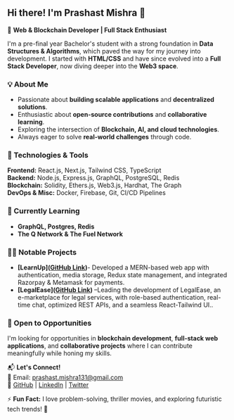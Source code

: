 ## Hi there! I'm Prashast Mishra 👋  

🚀 **Web & Blockchain Developer | Full Stack Enthusiast**  

I'm a pre-final year Bachelor's student with a strong foundation in **Data Structures & Algorithms**, which paved the way for my journey into development. I started with **HTML/CSS** and have since evolved into a **Full Stack Developer**, now diving deeper into the **Web3 space**.  

### 💡 About Me  
- Passionate about **building scalable applications** and **decentralized solutions**.  
- Enthusiastic about **open-source contributions** and **collaborative learning**.  
- Exploring the intersection of **Blockchain, AI, and cloud technologies**.  
- Always eager to solve **real-world challenges** through code.  

### 🔧 Technologies & Tools  
**Frontend:** React.js, Next.js, Tailwind CSS, TypeScript  
**Backend:** Node.js, Express.js, GraphQL, PostgreSQL, Redis  
**Blockchain:** Solidity, Ethers.js, Web3.js, Hardhat, The Graph  
**DevOps & Misc:** Docker, Firebase, Git, CI/CD Pipelines  

### 🌱 Currently Learning  
- **GraphQL, Postgres, Redis**  
- **The Q Network & The Fuel Network**  

### 👨‍💻 Notable Projects  
- **[LearnUp]([GitHub Link](https://learn-up-frontend.vercel.app/))**- Developed a MERN-based web app with authentication, media storage, Redux state management, and integrated Razorpay & Metamask for payments.
- **[LegalEase]([GitHub Link](https://legalease.onrender.com/))** –Leading the development of LegalEase, an e-marketplace for legal services, with role-based authentication, real-time chat, optimized REST APIs, and a seamless React-Tailwind UI..  

### 🎯 Open to Opportunities  
I'm looking for opportunities in **blockchain development**, **full-stack web applications**, and **collaborative projects** where I can contribute meaningfully while honing my skills.  

📬 **Let's Connect!**  
📩 Email: prashast.mishra131@gmail.com  
🔗 [GitHub](https://github.com/ByteWisePrashast/) | [LinkedIn](https://www.linkedin.com/in/prashast-mishra-490b66220/) | [Twitter](https://x.com/i/flow/login?redirect_after_login=%2FPrashastMi4234) 

⚡ **Fun Fact:** I love problem-solving, thriller movies, and exploring futuristic tech trends! 🚀  
